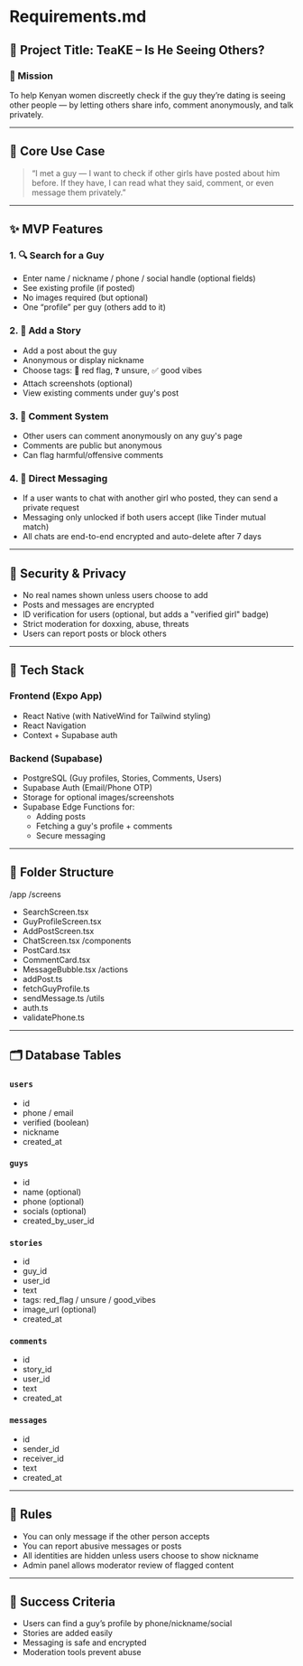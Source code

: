 # Requirements.md

## 📱 Project Title: TeaKE – Is He Seeing Others?

### 🧭 Mission
To help Kenyan women discreetly check if the guy they’re dating is seeing other people — by letting others share info, comment anonymously, and talk privately.

---

## 🔑 Core Use Case

> “I met a guy — I want to check if other girls have posted about him before. If they have, I can read what they said, comment, or even message them privately.”

---

## ✨ MVP Features

### 1. 🔍 Search for a Guy
- Enter name / nickname / phone / social handle (optional fields)
- See existing profile (if posted)
- No images required (but optional)
- One “profile” per guy (others add to it)

### 2. 📓 Add a Story
- Add a post about the guy
- Anonymous or display nickname
- Choose tags: 🚩 red flag, ❓ unsure, ✅ good vibes
- Attach screenshots (optional)
- View existing comments under guy's post

### 3. 💬 Comment System
- Other users can comment anonymously on any guy's page
- Comments are public but anonymous
- Can flag harmful/offensive comments

### 4. 📨 Direct Messaging
- If a user wants to chat with another girl who posted, they can send a private request
- Messaging only unlocked if both users accept (like Tinder mutual match)
- All chats are end-to-end encrypted and auto-delete after 7 days

---

## 🔐 Security & Privacy

- No real names shown unless users choose to add
- Posts and messages are encrypted
- ID verification for users (optional, but adds a "verified girl" badge)
- Strict moderation for doxxing, abuse, threats
- Users can report posts or block others

---

## 🧰 Tech Stack

### Frontend (Expo App)
- React Native (with NativeWind for Tailwind styling)
- React Navigation
- Context + Supabase auth

### Backend (Supabase)
- PostgreSQL (Guy profiles, Stories, Comments, Users)
- Supabase Auth (Email/Phone OTP)
- Storage for optional images/screenshots
- Supabase Edge Functions for:
  - Adding posts
  - Fetching a guy's profile + comments
  - Secure messaging

---

## 📁 Folder Structure

/app
/screens
- SearchScreen.tsx
- GuyProfileScreen.tsx
- AddPostScreen.tsx
- ChatScreen.tsx
/components
- PostCard.tsx
- CommentCard.tsx
- MessageBubble.tsx
/actions
- addPost.ts
- fetchGuyProfile.ts
- sendMessage.ts
/utils
- auth.ts
- validatePhone.ts




---

## 🗂️ Database Tables

### `users`
- id
- phone / email
- verified (boolean)
- nickname
- created_at

### `guys`
- id
- name (optional)
- phone (optional)
- socials (optional)
- created_by_user_id

### `stories`
- id
- guy_id
- user_id
- text
- tags: red_flag / unsure / good_vibes
- image_url (optional)
- created_at

### `comments`
- id
- story_id
- user_id
- text
- created_at

### `messages`
- id
- sender_id
- receiver_id
- text
- created_at

---

## 🚧 Rules

- You can only message if the other person accepts
- You can report abusive messages or posts
- All identities are hidden unless users choose to show nickname
- Admin panel allows moderator review of flagged content

---

## 🎯 Success Criteria

- Users can find a guy’s profile by phone/nickname/social
- Stories are added easily
- Messaging is safe and encrypted
- Moderation tools prevent abuse



